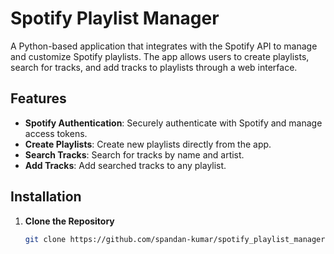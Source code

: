 # Spotify Playlist Manager

A Python-based application that integrates with the Spotify API to manage and customize Spotify playlists. The app allows users to create playlists, search for tracks, and add tracks to playlists through a web interface.

## Features

- **Spotify Authentication**: Securely authenticate with Spotify and manage access tokens.
- **Create Playlists**: Create new playlists directly from the app.
- **Search Tracks**: Search for tracks by name and artist.
- **Add Tracks**: Add searched tracks to any playlist.

## Installation

1. **Clone the Repository**

   ```bash
   git clone https://github.com/spandan-kumar/spotify_playlist_manager.git
